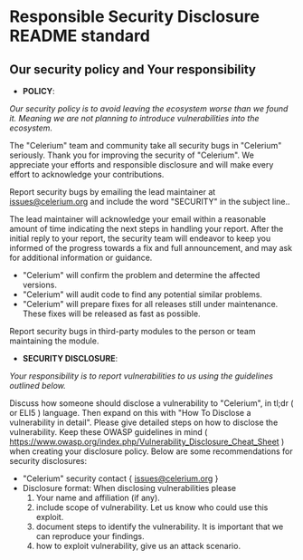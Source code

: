 # Responsible Security Disclosure README standard

## Our security policy and Your responsibility

- **POLICY**:

*Our security policy is to avoid leaving the ecosystem worse than we found it. Meaning we are not planning to introduce vulnerabilities into the ecosystem.*

The "Celerium" team and community take all security bugs in "Celerium" seriously. Thank you for improving the security of "Celerium". We appreciate your efforts and responsible disclosure and will make every effort to acknowledge your contributions.

Report security bugs by emailing the lead maintainer at [issues@celerium.org](issues@celerium.org) and include the word "SECURITY" in the subject line..

The lead maintainer will acknowledge your email within a reasonable amount of time indicating the next steps in handling your report. After the initial reply to your report, the security team will endeavor to keep you informed of the progress towards a fix and full announcement, and may ask for additional information or guidance.

- "Celerium" will confirm the problem and determine the affected versions.
- "Celerium" will audit code to find any potential similar problems.
- "Celerium" will prepare fixes for all releases still under maintenance. These fixes will be released as fast as possible.

Report security bugs in third-party modules to the person or team maintaining the module.

- **SECURITY DISCLOSURE**:

*Your responsibility is to report vulnerabilities to us using the guidelines outlined below.*

Discuss how someone should disclose a vulnerability to "Celerium", in tl;dr ( or ELI5 ) language. Then expand on this with "How To Disclose a vulnerability in detail". Please give detailed steps on how to disclose the vulnerability. Keep these OWASP guidelines in mind ( <https://www.owasp.org/index.php/Vulnerability_Disclosure_Cheat_Sheet> ) when creating your disclosure policy. Below are some recommendations for security disclosures:

- "Celerium" security contact { [issues@celerium.org](issues@celerium.org) }
- Disclosure format: When disclosing vulnerabilities please
  1. Your name and affiliation (if any).
  2. include scope of vulnerability. Let us know who could use this exploit.
  3. document steps to identify the vulnerability. It is important that we can reproduce your findings.
  4. how to exploit vulnerability, give us an attack scenario.
